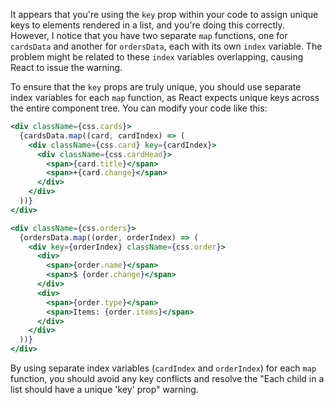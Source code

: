 It appears that you're using the `key` prop within your code to assign unique keys to elements rendered in a list, and you're doing this correctly. However, I notice that you have two separate `map` functions, one for `cardsData` and another for `ordersData`, each with its own `index` variable. The problem might be related to these `index` variables overlapping, causing React to issue the warning.

To ensure that the `key` props are truly unique, you should use separate index variables for each `map` function, as React expects unique keys across the entire component tree. You can modify your code like this:

```jsx
<div className={css.cards}>
  {cardsData.map((card, cardIndex) => (
    <div className={css.card} key={cardIndex}>
      <div className={css.cardHead}>
        <span>{card.title}</span>
        <span>+{card.change}</span>
      </div>
    </div>
  ))}
</div>

<div className={css.orders}>
  {ordersData.map((order, orderIndex) => (
    <div key={orderIndex} className={css.order}>
      <div>
        <span>{order.name}</span>
        <span>$ {order.change}</span>
      </div>
      <div>
        <span>{order.type}</span>
        <span>Items: {order.items}</span>
      </div>
    </div>
  ))}
</div>
```

By using separate index variables (`cardIndex` and `orderIndex`) for each `map` function, you should avoid any key conflicts and resolve the "Each child in a list should have a unique 'key' prop" warning.